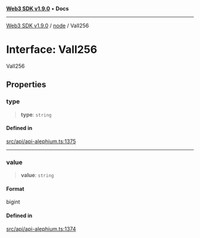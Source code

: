 [**Web3 SDK v1.9.0**](../../../README.md) • **Docs**

***

[Web3 SDK v1.9.0](../../../globals.md) / [node](../README.md) / ValI256

# Interface: ValI256

ValI256

## Properties

### type

> **type**: `string`

#### Defined in

[src/api/api-alephium.ts:1375](https://github.com/Mystic-Nayy/alephium-web3/blob/ee41f5e0e7d7fb0b155fe62f05b2ac03772895ca/packages/web3/src/api/api-alephium.ts#L1375)

***

### value

> **value**: `string`

#### Format

bigint

#### Defined in

[src/api/api-alephium.ts:1374](https://github.com/Mystic-Nayy/alephium-web3/blob/ee41f5e0e7d7fb0b155fe62f05b2ac03772895ca/packages/web3/src/api/api-alephium.ts#L1374)
